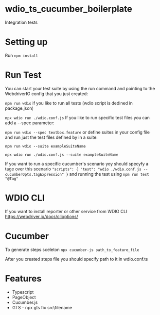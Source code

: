 # wdio_ts_cucumber_boilerplate
Integration tests

# Setting up
Run 
`npm install`

# Run Test
You can start your test suite by using the run command and pointing to the WebdriverIO config that you just created:

`npm run wdio`
if you like to run all tests (wdio script is dedined in package.json)

`npx wdio run ./wdio.conf.js`
If you like to run specific test files you can add a --spec parameter:

`npm run wdio --spec textbox.feature`
or define suites in your config file and run just the test files defined by in a suite:

`npm run wdio --suite exampleSuiteName` 

`npx wdio run ./wdio.conf.js --suite exampleSuiteName`

If you want to run a specific cucumber's scenario yoy should specyfy a tage over this scenario
`"scripts": { "test": "wdio ./wdio.conf.js --cucumberOpts.tagExpression" }`
and running the test using
`npm run test "@Tag"`

# WDIO CLI
If you want to install reporter or other service from WDIO CLI
    https://webdriver.io/docs/clioptions/ 


# Cucumber 

To generate steps sceleton
`npx cucumber-js path_to_feature_file`

After you created steps file you should specify path to it in wdio.conf.ts

# Features
- Typescript
- PageObject
- Cucumber.js
- GTS - npx gts fix src\filename


